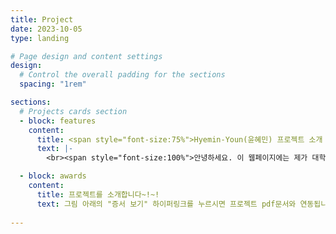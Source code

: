 ```yaml
---
title: Project
date: 2023-10-05
type: landing

# Page design and content settings
design:
  # Control the overall padding for the sections
  spacing: "1rem"

sections:
  # Projects cards section
  - block: features
    content:
      title: <span style="font-size:75%">Hyemin-Youn(윤혜민) 프로젝트 소개 </span>
      text: |-
        <br><span style="font-size:100%">안녕하세요. 이 웹페이지에는 제가 대학생활을 하면서 한 동아리 활동과 프로젝트, 대외활동 등에 대한 내용이 기록되어 있습니다. 추후에는 개인프로젝트 등 컴퓨터공학 관련 포트폴리오로 활용할 계획입니다. </span>

  - block: awards
    content:
      title: 프로젝트를 소개합니다~!~!
      text: 그림 아래의 "증서 보기" 하이퍼링크를 누르시면 프로젝트 pdf문서와 연동됩니다. 프로젝트 설명을 자세히 볼 수 있습니다.
        
---
```

